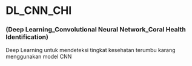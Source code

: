 # DL_CNN_CHI
### (Deep Learning_Convolutional Neural Network_Coral Health Identification)
Deep Learning untuk mendeteksi tingkat kesehatan terumbu karang menggunakan model CNN
